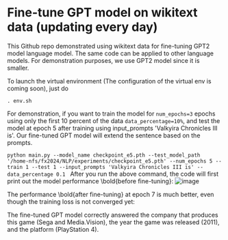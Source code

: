 # Fine-tune GPT model on wikitext data (updating every day)

This Github repo demonstrated using wikitext data for fine-tuning GPT2 model language model. The same code can be applied to other language models. For demonstration purposes, we use GPT2 model since it is smaller.

To launch the virtual environment (The configuration of the virtual env is coming soon), just do

`. env.sh`


For demonstration, if you want to train the model for `num_epochs=3` epochs using only the first 10 percent of the data `data_percentage=10%`, and test the model at epoch 5 after training using input_prompts 'Valkyira Chronicles III is'. Our fine-tuned GPT model will extend the sentence based on the prompts. 

`python main.py --model_name checkpoint_e5.pth --test_model_path '/home-nfs/fx2024/NLP/experiments/checkpoint_e5.pth' --num_epochs 5 --train 1 --test 1 --input_prompts 'Valkyira Chronicles III is' --data_percentage 0.1
`
After you run the above command, the code will first print out the model performance \bold{before fine-tuning}:
![image](https://github.com/FeiXu-spacetime/NLP_GPT-fine-tuning/assets/72999482/f0dac428-e691-4c39-b28c-4559b231e4e5)

The performance \bold{after fine-tuning} at epoch 7 is much better, even though the training loss is not converged yet:
<img src="https://github.com/FeiXu-spacetime/NLP_GPT-fine-tuning/assets/72999482/f79e9fb5-943f-4230-893a-cd0445d71eb6" width="100" height="10">

The fine-tuned GPT model correctly answered the company that produces this game (Sega and Media.Vision), the year the game was released (2011), and the platform (PlayStation 4). 

